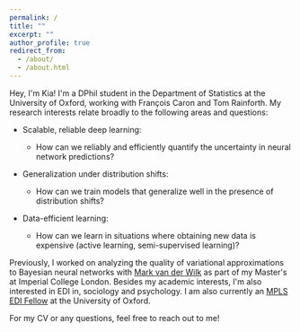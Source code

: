 ```yaml
---
permalink: /
title: ""
excerpt: ""
author_profile: true
redirect_from: 
  - /about/
  - /about.html
---
```


Hey, I'm Kia! I'm a DPhil student in the Department of Statistics at the University of Oxford, working with François Caron and Tom Rainforth. My research interests relate broadly to the following areas and questions:

- Scalable, reliable deep learning:
    - How can we reliably and efficiently quantify the uncertainty in neural network predictions?

- Generalization under distribution shifts:
    - How can we train models that generalize well in the presence of distribution shifts?

- Data-efficient learning:
    - How can we learn in situations where obtaining new data is expensive (active learning, semi-supervised learning)?

 Previously, I worked on analyzing the quality of variational approximations to Bayesian neural networks with [Mark van der Wilk](https://mvdw.uk/) as part of my Master's at Imperial College London. Besides my academic interests, I'm also interested in EDI in, sociology and psychology. I am also currently an [MPLS EDI Fellow](https://www.mpls.ox.ac.uk/equality-diversity-and-inclusion-in-mpls/mpls-ed-i-initiatives/mpls-ed-i-fellows) at the University of Oxford.


For my CV or any questions, feel free to reach out to me!
